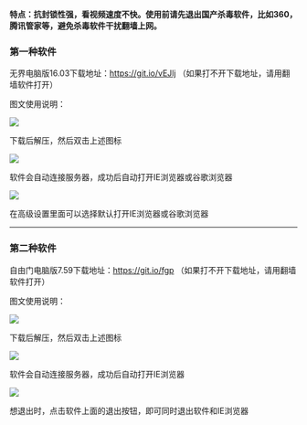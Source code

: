 **特点：抗封锁性强，看视频速度不快。使用前请先退出国产杀毒软件，比如360，腾讯管家等，避免杀毒软件干扰翻墙上网。**

### 第一种软件

无界电脑版16.03下载地址：https://git.io/vEJlj （如果打不开下载地址，请用翻墙软件打开）

图文使用说明：

![](https://raw.githubusercontent.com/Alvin9999/pac2/master/无界1.PNG)

下载后解压，然后双击上述图标

![](https://raw.githubusercontent.com/Alvin9999/pac2/master/无界2.PNG)

软件会自动连接服务器，成功后自动打开IE浏览器或谷歌浏览器

![](https://raw.githubusercontent.com/Alvin9999/pac2/master/无界3.PNG)

在高级设置里面可以选择默认打开IE浏览器或谷歌浏览器

***
### 第二种软件

自由门电脑版7.59下载地址：https://git.io/fgp （如果打不开下载地址，请用翻墙软件打开）

图文使用说明：

![](https://raw.githubusercontent.com/Alvin9999/pac2/master/自由门1.PNG)

下载后解压，然后双击上述图标

![](https://raw.githubusercontent.com/Alvin9999/pac2/master/自由门2.PNG)

软件会自动连接服务器，成功后自动打开IE浏览器

![](https://raw.githubusercontent.com/Alvin9999/pac2/master/自由门3.PNG)

想退出时，点击软件上面的退出按钮，即可同时退出软件和IE浏览器
